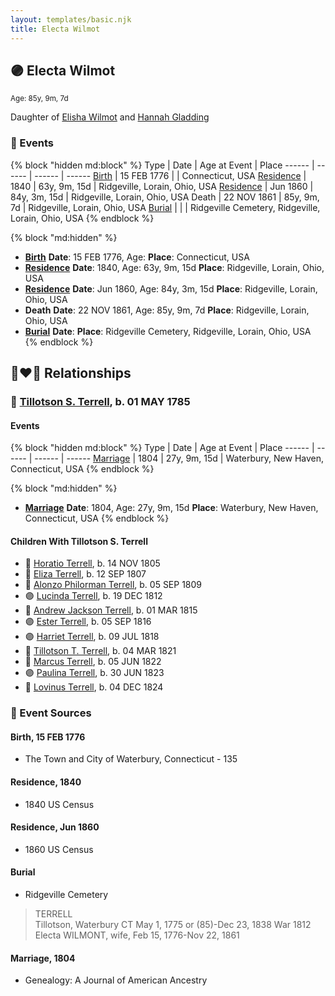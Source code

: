 ```yaml
---
layout: templates/basic.njk
title: Electa Wilmot
---
```

## 🟣 Electa Wilmot
<small>Age: 85y, 9m, 7d</small>

Daughter of [Elisha Wilmot](/people/2/21177328) and [Hannah Gladding](/people/8/88055086)

### 📆 Events

{% block "hidden md:block" %}
Type | Date | Age at Event | Place
------ | ------ | ------ | ------
[Birth](#event-event-3) | 15 FEB 1776 |  | Connecticut, USA
[Residence](#event-event-0) | 1840 | 63y, 9m, 15d | Ridgeville, Lorain, Ohio, USA
[Residence](#event-event-1) | Jun 1860 | 84y, 3m, 15d | Ridgeville, Lorain, Ohio, USA
Death | 22 NOV 1861 | 85y, 9m, 7d | Ridgeville, Lorain, Ohio, USA
[Burial](#event-event-7) |  |  | Ridgeville Cemetery, Ridgeville, Lorain, Ohio, USA
{% endblock %}

{% block "md:hidden" %}
- **[Birth](#event-event-3)**
**Date**: 15 FEB 1776, Age:
**Place**: Connecticut, USA
- **[Residence](#event-event-0)**
**Date**: 1840, Age: 63y, 9m, 15d
**Place**: Ridgeville, Lorain, Ohio, USA
- **[Residence](#event-event-1)**
**Date**: Jun 1860, Age: 84y, 3m, 15d
**Place**: Ridgeville, Lorain, Ohio, USA
- **Death**
**Date**: 22 NOV 1861, Age: 85y, 9m, 7d
**Place**: Ridgeville, Lorain, Ohio, USA
- **[Burial](#event-event-7)**
**Date**:
**Place**: Ridgeville Cemetery, Ridgeville, Lorain, Ohio, USA
{% endblock %}

## 👩‍❤️‍👨 Relationships

### 🔵 [Tillotson S. Terrell](/people/2/25548435), b. 01 MAY 1785

#### Events

{% block "hidden md:block" %}
Type | Date | Age at Event | Place
------ | ------ | ------ | ------
[Marriage](#event-family-0-event-0) | 1804 | 27y, 9m, 15d | Waterbury, New Haven, Connecticut, USA
{% endblock %}

{% block "md:hidden" %}
- **[Marriage](#event-family-0-event-0)**
**Date**: 1804, Age: 27y, 9m, 15d
**Place**: Waterbury, New Haven, Connecticut, USA
{% endblock %}

#### Children With Tillotson S. Terrell
* 🔵 [Horatio Terrell](/people/7/74880220), b. 14 NOV 1805
* 🔵 [Eliza Terrell](/people/1/14584373), b. 12 SEP 1807
* 🔵 [Alonzo Philorman Terrell](/people/1/16020599), b. 05 SEP 1809
* 🟣 [Lucinda Terrell](/people/9/94352489), b. 19 DEC 1812
* 🔵 [Andrew Jackson Terrell](/people/1/15331189), b. 01 MAR 1815
* 🟣 [Ester Terrell](/people/2/27094826), b. 05 SEP 1816
* 🟣 [Harriet Terrell](/people/4/44975736), b. 09 JUL 1818
* 🔵 [Tillotson T. Terrell](/people/5/59687792), b. 04 MAR 1821
* 🔵 [Marcus Terrell](/people/2/231106), b. 05 JUN 1822
* 🟣 [Paulina Terrell](/people/1/17012140), b. 30 JUN 1823
* 🔵 [Lovinus Terrell](/people/8/80690232), b. 04 DEC 1824
### 📰 Event Sources

#### <a id="event-event-3"></a> Birth, 15 FEB 1776
* The Town and City of Waterbury, Connecticut  - 135

#### <a id="event-event-0"></a> Residence, 1840
* 1840 US Census

#### <a id="event-event-1"></a> Residence, Jun 1860
* 1860 US Census

#### <a id="event-event-7"></a> Burial
* Ridgeville Cemetery
>   
  > TERRELL  
  > Tillotson, Waterbury CT May 1, 1775 or (85)-Dec 23, 1838 War 1812  
  > Electa WILMONT, wife, Feb 15, 1776-Nov 22, 1861

#### <a id="event-family-0-event-0"></a> Marriage, 1804
* Genealogy: A Journal of American Ancestry